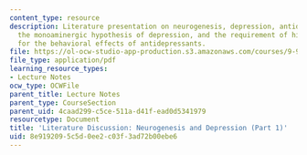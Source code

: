 ```yaml
---
content_type: resource
description: Literature presentation on neurogenesis, depression, antidepressants,
  the monoaminergic hypothesis of depression, and the requirement of hippocampal neurogenesis
  for the behavioral effects of antidepressants.
file: https://ol-ocw-studio-app-production.s3.amazonaws.com/courses/9-914-special-topics-genetics-neurobiology-and-pathophysiology-of-psychiatric-disorders-fall-2008/8e9192095c5d0ee2c03f3ad72b00ebe6_MIT9_914f08_lec03.pdf
file_type: application/pdf
learning_resource_types:
- Lecture Notes
ocw_type: OCWFile
parent_title: Lecture Notes
parent_type: CourseSection
parent_uid: 4caad299-c5ce-511a-d41f-ead0d5341979
resourcetype: Document
title: 'Literature Discussion: Neurogenesis and Depression (Part 1)'
uid: 8e919209-5c5d-0ee2-c03f-3ad72b00ebe6
---
```

